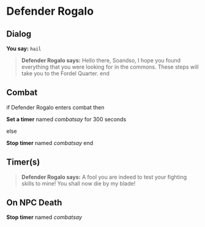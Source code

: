 # Defender Rogalo


## Dialog

**You say:** `hail`



>**Defender Rogalo says:** Hello there, Soandso, I hope you found everything that you were looking for in the commons. These steps will take you to the Fordel Quarter.
end



## Combat

if Defender Rogalo enters combat  then


**Set a timer** named *combatsay* for 300 seconds

else


**Stop timer** named *combatsay*
end



## Timer(s)

>**Defender Rogalo says:** A fool you are indeed to test your fighting skills to mine!  You shall now die by my blade!


## On NPC Death

**Stop timer** named *combatsay*